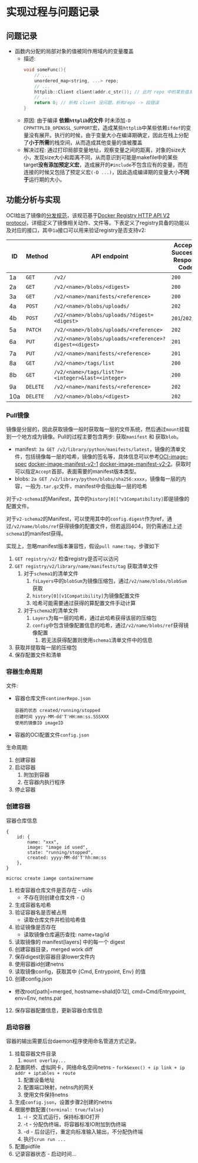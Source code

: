 # 实现过程与问题记录

## 问题记录

- 函数内分配的局部对象的值被同作用域内的变量覆盖
  - 描述:
    ```c++
    void someFunc(){
        // ...
        unordered_map<string, ...> repo;
        // ...
        httplib::Client client(addr.c_str()); // 此时 repo 中的某些值发生了改变(repo._M_h._M_buckets)
        // ...
        return 0; // 析构 client 没问题，析构repo -> 段错误
    }
    ```
  - 原因: 由于编译 **依赖`httplib`的文件** 时未添加`-D CPPHTTPLIB_OPENSSL_SUPPORT`宏，造成某些`httplib`中某些依赖`ifdef`的变量没有展开。执行的时候，由于变量大小在编译期确定，因此在栈上分配了**小于所需**的栈空间，从而造成其他变量的值被覆盖
  - 解决过程: 通过打印局部变量地址，观察变量之间的距离，对象的size大小，发现size大小和距离不同，从而意识到可能是makefile中的某些target**没有添加预定义宏**，造成展开的`#include`不包含应有的变量，而在连接的时候又包括了预定义宏`(-D ...)`，因此造成编译期的变量大小**不同于**运行期的大小。

## 功能分析与实现

OCI给出了镜像的[分发规范](https://github.com/opencontainers/distribution-spec/blob/master/spec.md)，该规范基于[Docker Registry HTTP API V2 protocol](https://github.com/docker/distribution/blob/5cb406d511b7b9163bff9b6439072e4892e5ae3b/docs/spec/api.md)，详细定义了镜像相关动作、文件等。下表定义了registry具备的功能以及对应的接口，其中`1a`接口可以用来验证registry是否支持v2:

| ID | Method | API endpoint | Accepted Successful Response Codes | Accepted Failure Response Codes |
| ---| --- | ---|---|---|
| 1a | `GET` | `/v2/` | `200` | `404`/`401` |
| 2a | `GET` | `/v2/<name>/blobs/<digest>` | `200` | `404` |
| 3a | `GET` | `/v2/<name>/manifests/<reference>` | `200` | `404` |
| 4a | `POST` | `/v2/<name>/blobs/uploads/` | `202` | `404` |
| 4b | `POST` | `/v2/<name>/blobs/uploads/?digest=<digest>` | `201`/`202` | `404`/`400` |
| 5a | `PATCH` | `/v2/<name>/blobs/uploads/<reference>` | `202` | `404`/`416` |
| 6a | `PUT` | `/v2/<name>/blobs/uploads/<reference>?digest=<digest>` | `201` | `404`/`400` |
| 7a | `PUT` | `/v2/<name>/manifests/<reference>` | `201` | `404` |
| 8a | `GET` | `/v2/<name>/tags/list` | `200`  | `404` |
| 8b | `GET` | `/v2/<name>/tags/list?n=<integer>&last=<integer>` | `200` | `404` |
| 9a | `DELETE` | `/v2/<name>/manifests/<reference>` | `202` | `404`/`400`/`405` |
| 10a | `DELETE` | `/v2/<name>/blobs/<digest>` | `202` | `404`/`405` |



### Pull镜像
镜像是分层的，因此获取镜像一般时获取每一层的文件系统，然后通过`mount`挂载到一个地方成为镜像。Pull的过程主要包含两步: 获取`manifest` 和 获取`blob`。

- manifest: `3a GET /v2/library/python/manifests/latest`，镜像的清单文件，包括镜像每一层的哈希，镜像的签名等，具体信息可以参考[OCI-image-spec](https://github.com/opencontainers/image-spec/blob/master/manifest.md#image-manifest) [docker-image-manifest-v2-1](https://github.com/docker/distribution/blob/5cb406d511b7b9163bff9b6439072e4892e5ae3b/docs/spec/manifest-v2-1.md) [docker-image-manifest-v2-2](https://github.com/docker/distribution/blob/5cb406d511b7b9163bff9b6439072e4892e5ae3b/docs/spec/manifest-v2-2.md)。获取时可以指定`Accept`首部，表面需要的manifest版本类型。
- blobs: `2a GET /v2/library/python/blobs/sha256:xxxx`，镜像每一层的内容，一般为`.tar.gz`文件，manifest中会指出每一层的哈希

对于`v2-schema1`的Manifest，其中的`history[0]["v1Compatibility]`即是镜像的配置文件。

对于`v2-schema2`的Manifest，可以使用其中的`config.digest`作为ref，通过`/v2/name/blobs/ref`获得镜像的配置文件，但若返回404，则仍需通过上述`schema1`的manifest获得。

实现上，忽略manifest版本兼容性，假设`pull name:tag`，步骤如下

1. `GET registry/v2/` 检查registry是否可以访问
2. `GET registry/v2/library/name/manifests/tag` 获取清单文件
   1. 对于`schema1`的清单文件
      1. `fsLayers`中的`blobSum`为镜像压缩包，通过`/v2/name/blobs/blobSum`获取
      2. `history[0][v1Compatibility]`为镜像配置文件
      3. 哈希可能需要通过获得的算配置文件手动计算
   2. 对于`schema2`的清单文件
      1. `Layers`为每一层的哈希，通过此哈希获得该层的压缩包
      2. `config`中包含镜像配置信息的哈希，通过`/v2/name/blobs/ref`获得镜像配置
         1. 若无法获得配置则使用`schema1`清单文件中的信息
3. 获取并提取每一层的压缩包
4. 保存配置文件和清单

### 容器生命周期

文件: 

- 容器仓库文件`continerRepo.json`
  ```
  容器的状态 created/running/stopped
  创建时间 yyyy-MM-dd'T'HH:mm:ss.SSSXXX
  使用的镜像ID imageID
  ```
- 容器的OCI配置文件`config.json`

生命周期:

1. 创建容器
2. 启动容器
   1. 附加到容器
   2. 在容器内执行程序
3. 停止容器

### 创建容器

容器仓库信息

```
{
    id: {
        name: "xxx",
        image: "image id used",
        state: "running/stopped",
        created: yyyy-MM-dd'T'hh:mm:ss
    },
}
```

`microc create iamge containername`

1. 检查容器仓库文件是否存在 - utils
   - 不存在则创建仓库文件 - {}
2. 生成容器名哈希
3. 验证容器名是否被占用
   - 读取仓库文件并检验哈希值
4. 验证镜像是否存在
   - 读取镜像仓库遍历查找: name+tag/id
5. 读取镜像的 manifest[layers] 中的每一个 digest
6. 创建容器目录，merged work diff
7. 保存digest到容器目录lower文件内
8. 使用容器id创建netns
9.  读取镜像config，获取其中 {Cmd, Entrypoint, Env} 的值
10. 创建config.json
   - 修改root[path]=merged, hostname=shaId[0:12], cmd=Cmd/Entrypoint, env=Env, netns.pat
12. 保存容器配置信息，更新容器仓库信息


### 启动容器

容器的输出需要后台daemon程序使用命名管道方式记录。

1. 挂载容器文件目录
   1. `mount overlay...`
2. 配置网桥、虚拟网卡，网络命名空间netns - `fork&exec() + ip link + ip addr + iptables + route`
   1. 配置设备地址
   2. 配置端口映射，netns内的网关
   3. 使用文件保持netns
3. 生成`config.json`，设置步骤2创建的netns
4. 根据参数配置`{terminal: true/false}`
   1. -i - 交互式运行，保持标准IO打开
   2. -t - 分配伪终端，将容器标准IO附加到伪终端
   3. -d - 后台运行，重定向标准输入输出，不分配伪终端
   4. 执行`crun run ...`
5. 配置pidfile
6. 记录容器状态 - 启动时间...
